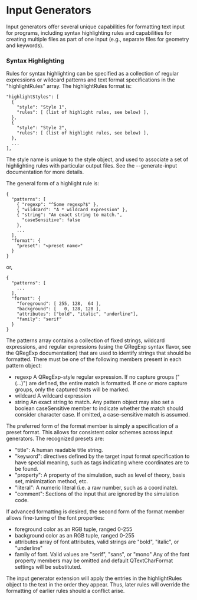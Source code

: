 Input Generators
========

Input generators offer several unique capabilities for formatting text input
for programs, including syntax highlighting rules and capabilities for creating
multiple files as part of one input (e.g., separate files for geometry and keywords).

### Syntax Highlighting

Rules for syntax highlighting can be specified as a collection of regular expressions or wildcard patterns and text format specifications in the "highlightRules" array. The highlightRules format is:

```
"highlightStyles": [
  {
    "style": "Style 1",
    "rules": [ (list of highlight rules, see below) ],
  },
  {
    "style": "Style 2",
    "rules": [ (list of highlight rules, see below) ],
  },
  ...
],
```

The style name is unique to the style object, and used to associate a set of highlighting rules with particular output files. See the --generate-input documentation for more details.

The general form of a highlight rule is:
```
{
  "patterns": [
    { "regexp": "^Some regexp?$" },
    { "wildcard": "A * wildcard expression" },
    { "string": "An exact string to match.",
      "caseSensitive": false
    },
    ...
  ],
  "format": {
    "preset": "<preset name>"
  }
}
```
or,
```
{
  "patterns": [
    ...
  ],
  "format": {
    "foreground": [ 255, 128,  64 ],
    "background": [   0, 128, 128 ],
    "attributes": ["bold", "italic", "underline"],
    "family": "serif"
  }
}
```
The patterns array contains a collection of fixed strings, wildcard expressions, and regular expressions (using the QRegExp syntax flavor, see the QRegExp documentation) that are used to identify strings that should be formatted. There must be one of the following members present in each pattern object:

* regexp A QRegExp-style regular expression. If no capture groups ("(...)") are defined, the entire match is formatted. If one or more capture groups, only the captured texts will be marked.
* wildcard A wildcard expression
* string An exact string to match.
Any pattern object may also set a boolean caseSensitive member to indicate whether the match should consider character case. If omitted, a case-sensitive match is assumed.

The preferred form of the format member is simply a specification of a preset format. This allows for consistent color schemes across input generators. The recognized presets are:

* "title": A human readable title string.
* "keyword": directives defined by the target input format specification to have special meaning, such as tags indicating where coordinates are to be found.
* "property": A property of the simulation, such as level of theory, basis set, minimization method, etc.
* "literal": A numeric literal (i.e. a raw number, such as a coordinate).
* "comment": Sections of the input that are ignored by the simulation code.

If advanced formatting is desired, the second form of the format member allows fine-tuning of the font properties:

* foreground color as an RGB tuple, ranged 0-255
* background color as an RGB tuple, ranged 0-255
* attributes array of font attributes, valid strings are "bold", "italic", or "underline"
* family of font. Valid values are "serif", "sans", or "mono"
Any of the font property members may be omitted and default QTextCharFormat settings will be substituted.

The input generator extension will apply the entries in the highlightRules object to the text in the order they appear. Thus, later rules will override the formatting of earlier rules should a conflict arise.
